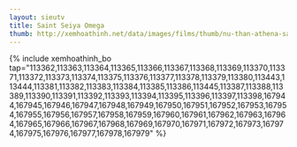 ```yaml
---
layout: sieutv
title: Saint Seiya Omega
thumb: http://xemhoathinh.net/data/images/films/thumb/nu-than-athena-saint-seiya-omega-2012.jpg
---
```

{% include xemhoathinh_bo tap="113362,113363,113364,113365,113366,113367,113368,113369,113370,113371,113372,113373,113374,113375,113376,113377,113378,113379,113380,113443,113444,113381,113382,113383,113384,113385,113386,113445,113387,113388,113389,113390,113391,113392,113393,113394,113395,113396,113397,113398,167944,167945,167946,167947,167948,167949,167950,167951,167952,167953,167954,167955,167956,167957,167958,167959,167960,167961,167962,167963,167964,167965,167966,167967,167968,167969,167970,167971,167972,167973,167974,167975,167976,167977,167978,167979" %} 
